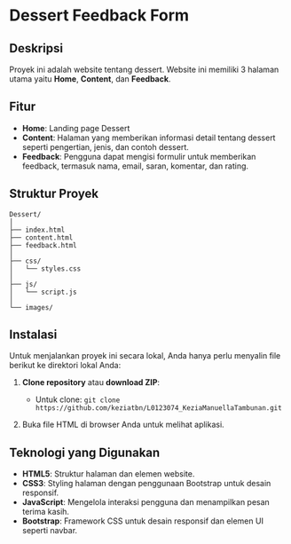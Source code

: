 # Dessert Feedback Form

## Deskripsi
Proyek ini adalah website tentang dessert. Website ini memiliki 3 halaman utama yaitu **Home**, **Content**, dan **Feedback**.

## Fitur
- **Home**: Landing page Dessert
- **Content**: Halaman yang memberikan informasi detail tentang dessert seperti pengertian, jenis, dan contoh dessert.
- **Feedback**: Pengguna dapat mengisi formulir untuk memberikan feedback, termasuk nama, email, saran, komentar, dan rating.

## Struktur Proyek
```
Dessert/
│
├── index.html            
├── content.html          
├── feedback.html        
│
├── css/
│   └── styles.css        
│
├── js/
│   └── script.js        
│
└── images/
```


## Instalasi
Untuk menjalankan proyek ini secara lokal, Anda hanya perlu menyalin file berikut ke direktori lokal Anda:
1. **Clone repository** atau **download ZIP**:
   - Untuk clone: `git clone https://github.com/keziatbn/L0123074_KeziaManuellaTambunan.git`

2. Buka file HTML di browser Anda untuk melihat aplikasi.

## Teknologi yang Digunakan
- **HTML5**: Struktur halaman dan elemen website.
- **CSS3**: Styling halaman dengan penggunaan Bootstrap untuk desain responsif.
- **JavaScript**: Mengelola interaksi pengguna dan menampilkan pesan terima kasih.
- **Bootstrap**: Framework CSS untuk desain responsif dan elemen UI seperti navbar.

